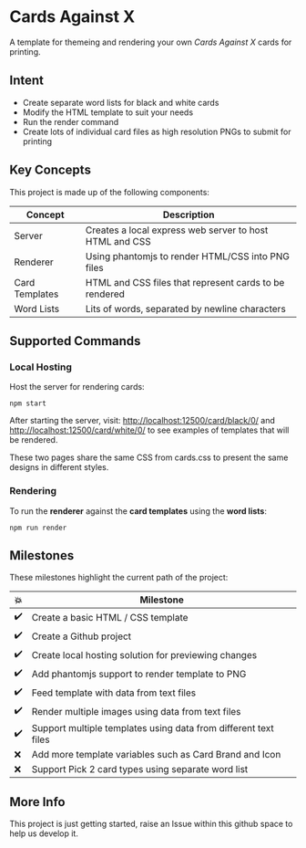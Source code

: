 # Cards Against X

A template for themeing and rendering your own _Cards Against X_ cards for printing.

## Intent

-   Create separate word lists for black and white cards
-   Modify the HTML template to suit your needs
-   Run the render command
-   Create lots of individual card files as high resolution PNGs to submit for printing

## Key Concepts

This project is made up of the following components:

| Concept        | Description                                             |
| -------------- | ------------------------------------------------------- |
| Server         | Creates a local express web server to host HTML and CSS |
| Renderer       | Using phantomjs to render HTML/CSS into PNG files       |
| Card Templates | HTML and CSS files that represent cards to be rendered  |
| Word Lists     | Lits of words, separated by newline characters          |

## Supported Commands

### Local Hosting

Host the server for rendering cards:

    npm start

After starting the server, visit: <http://localhost:12500/card/black/0/> and <http://localhost:12500/card/white/0/> to see examples of templates that will be rendered.

These two pages share the same CSS from cards.css to present the same designs in different styles.

### Rendering

To run the **renderer** against the **card templates** using the **word lists**:

    npm run render

## Milestones

These milestones highlight the current path of the project:

| :collision:        | Milestone                                                       |
| ------------------ | --------------------------------------------------------------- |
| :heavy_check_mark: | Create a basic HTML / CSS template                              |
| :heavy_check_mark: | Create a Github project                                         |
| :heavy_check_mark: | Create local hosting solution for previewing changes            |
| :heavy_check_mark: | Add phantomjs support to render template to PNG                 |
| :heavy_check_mark: | Feed template with data from text files                         |
| :heavy_check_mark: | Render multiple images using data from text files               |
| :heavy_check_mark: | Support multiple templates using data from different text files |
| :x:                | Add more template variables such as Card Brand and Icon         |
| :x:                | Support Pick 2 card types using separate word list              |

## More Info

This project is just getting started, raise an Issue within this github space to help us develop it.
